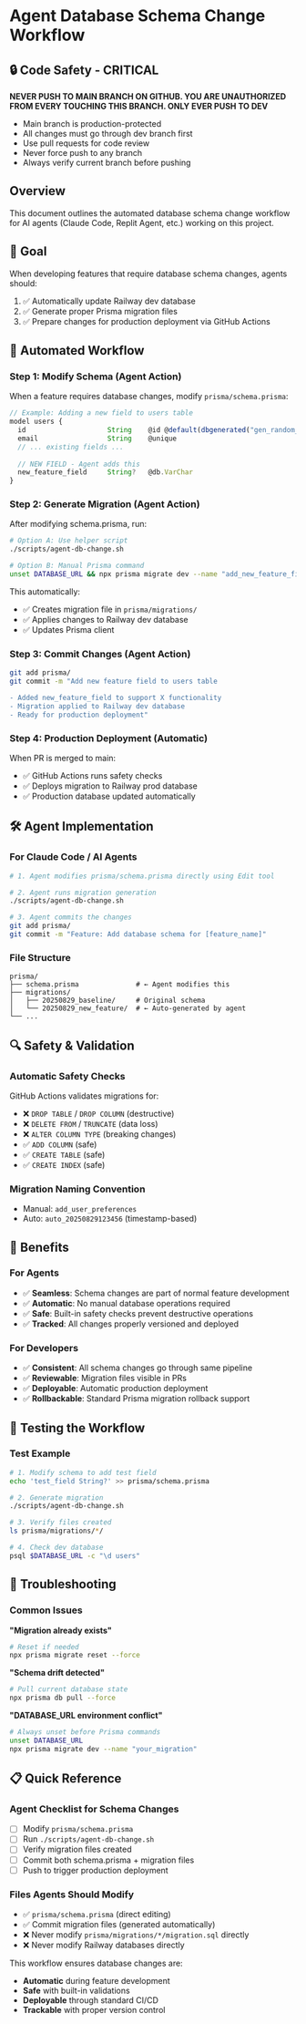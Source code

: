 # Agent Database Schema Change Workflow

## 🔒 Code Safety - CRITICAL

**NEVER PUSH TO MAIN BRANCH ON GITHUB. YOU ARE UNAUTHORIZED FROM EVERY TOUCHING THIS BRANCH. ONLY EVER PUSH TO DEV**

- Main branch is production-protected
- All changes must go through dev branch first
- Use pull requests for code review
- Never force push to any branch
- Always verify current branch before pushing

## Overview

This document outlines the automated database schema change workflow for AI agents (Claude Code, Replit Agent, etc.) working on this project.

## 🎯 Goal

When developing features that require database schema changes, agents should:
1. ✅ Automatically update Railway dev database
2. ✅ Generate proper Prisma migration files  
3. ✅ Prepare changes for production deployment via GitHub Actions

## 🔄 Automated Workflow

### Step 1: Modify Schema (Agent Action)
When a feature requires database changes, modify `prisma/schema.prisma`:

```typescript
// Example: Adding a new field to users table
model users {
  id                    String    @id @default(dbgenerated("gen_random_uuid()"))
  email                 String    @unique
  // ... existing fields ...
  
  // NEW FIELD - Agent adds this
  new_feature_field     String?   @db.VarChar
}
```

### Step 2: Generate Migration (Agent Action)
After modifying schema.prisma, run:

```bash
# Option A: Use helper script
./scripts/agent-db-change.sh

# Option B: Manual Prisma command
unset DATABASE_URL && npx prisma migrate dev --name "add_new_feature_field"
```

This automatically:
- ✅ Creates migration file in `prisma/migrations/`
- ✅ Applies changes to Railway dev database
- ✅ Updates Prisma client

### Step 3: Commit Changes (Agent Action)
```bash
git add prisma/
git commit -m "Add new feature field to users table

- Added new_feature_field to support X functionality
- Migration applied to Railway dev database
- Ready for production deployment"
```

### Step 4: Production Deployment (Automatic)
When PR is merged to main:
- ✅ GitHub Actions runs safety checks
- ✅ Deploys migration to Railway prod database
- ✅ Production database updated automatically

## 🛠️ Agent Implementation

### For Claude Code / AI Agents
```bash
# 1. Agent modifies prisma/schema.prisma directly using Edit tool

# 2. Agent runs migration generation
./scripts/agent-db-change.sh

# 3. Agent commits the changes
git add prisma/
git commit -m "Feature: Add database schema for [feature_name]"
```

### File Structure
```
prisma/
├── schema.prisma              # ← Agent modifies this
├── migrations/
│   ├── 20250829_baseline/     # Original schema
│   └── 20250829_new_feature/  # ← Auto-generated by agent
└── ...
```

## 🔍 Safety & Validation

### Automatic Safety Checks
GitHub Actions validates migrations for:
- ❌ `DROP TABLE` / `DROP COLUMN` (destructive)
- ❌ `DELETE FROM` / `TRUNCATE` (data loss)  
- ❌ `ALTER COLUMN TYPE` (breaking changes)
- ✅ `ADD COLUMN` (safe)
- ✅ `CREATE TABLE` (safe)
- ✅ `CREATE INDEX` (safe)

### Migration Naming Convention
- Manual: `add_user_preferences`
- Auto: `auto_20250829123456` (timestamp-based)

## 🚀 Benefits

### For Agents
- ✅ **Seamless**: Schema changes are part of normal feature development
- ✅ **Automatic**: No manual database operations required
- ✅ **Safe**: Built-in safety checks prevent destructive operations
- ✅ **Tracked**: All changes properly versioned and deployed

### For Developers  
- ✅ **Consistent**: All schema changes go through same pipeline
- ✅ **Reviewable**: Migration files visible in PRs
- ✅ **Deployable**: Automatic production deployment
- ✅ **Rollbackable**: Standard Prisma migration rollback support

## 🧪 Testing the Workflow

### Test Example
```bash
# 1. Modify schema to add test field
echo 'test_field String?' >> prisma/schema.prisma

# 2. Generate migration
./scripts/agent-db-change.sh

# 3. Verify files created
ls prisma/migrations/*/

# 4. Check dev database
psql $DATABASE_URL -c "\d users"
```

## 🔧 Troubleshooting

### Common Issues

**"Migration already exists"**
```bash
# Reset if needed
npx prisma migrate reset --force
```

**"Schema drift detected"**
```bash
# Pull current database state
npx prisma db pull --force
```

**"DATABASE_URL environment conflict"**
```bash
# Always unset before Prisma commands
unset DATABASE_URL
npx prisma migrate dev --name "your_migration"
```

## 📋 Quick Reference

### Agent Checklist for Schema Changes
- [ ] Modify `prisma/schema.prisma`
- [ ] Run `./scripts/agent-db-change.sh`
- [ ] Verify migration files created
- [ ] Commit both schema.prisma + migration files
- [ ] Push to trigger production deployment

### Files Agents Should Modify
- ✅ `prisma/schema.prisma` (direct editing)
- ✅ Commit migration files (generated automatically)
- ❌ Never modify `prisma/migrations/*/migration.sql` directly
- ❌ Never modify Railway databases directly

This workflow ensures database changes are:
- **Automatic** during feature development
- **Safe** with built-in validations  
- **Deployable** through standard CI/CD
- **Trackable** with proper version control